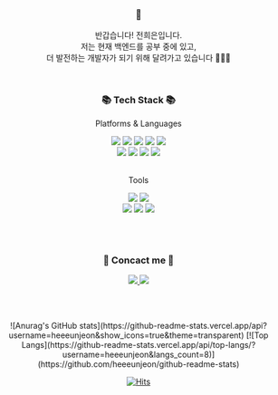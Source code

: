 <h3 align="center"> 🙌 </h3>
<p align="center">
  반갑습니다! 전희은입니다. <br>
  저는 현재 백엔드를 공부 중에 있고, <br>
  더 발전하는 개발자가 되기 위해 달려가고 있습니다 🏃🏻‍♀️
</p>

<br>

<h3 align="center">📚 Tech Stack 📚</h3>
<p align="center">Platforms & Languages</p>
<div align="center">
	<img src="https://img.shields.io/badge/Java-007396?style=flat&logo=Java&logoColor=white" />
	<img src="https://img.shields.io/badge/HTML5-E34F26?style=flat&logo=HTML5&logoColor=white" />
	<img src="https://img.shields.io/badge/CSS3-1572B6?style=flat&logo=CSS3&logoColor=white" />
	<img src="https://img.shields.io/badge/JavaScript-FFCA28?style=flat&logo=JavaScript&logoColor=white" />
	<img src="https://img.shields.io/badge/jQuery-0769AD?style=flat&logo=jQuery&logoColor=white" />
	<br>
	<img src="https://img.shields.io/badge/Spring-6DB33F?style=flat&logo=Spring&logoColor=white" />
	<img src="https://img.shields.io/badge/Bootstrap-7952B3?style=flat&logo=Bootstrap&logoColor=white" />
	<img src="https://img.shields.io/badge/Mybatis-000000?style=flat&logo=Fluentd&logoColor=white" />
	<img src="https://img.shields.io/badge/Oracle%20SQL-F80000?style=flat&logo=Oracle&logoColor=white" />

</div>

<br>

<div align=center>
	<p>Tools</p>
</div>
<div align=center>
	<img src="https://img.shields.io/badge/Eclipse%20IDE-2C2255?style=flat&logo=EclipseIDE&logoColor=white" />
	<img src="https://img.shields.io/badge/Visual%20Studio%20Code-007ACC?style=flat&logo=VisualStudioCode&logoColor=white" />
	<br>
	<img src="https://img.shields.io/badge/Tomcat-F8DC75?style=flat&logo=ApacheTomcat&logoColor=white" />
	<img src="https://img.shields.io/badge/AWS-232F3E?style=flat&logo=AmazonAWS&logoColor=white" />
	<img src="https://img.shields.io/badge/GitHub-181717?style=flat&logo=GitHub&logoColor=white" />
</div>

<br><br>

<h3 align="center">🐣 Concact me 🐣</h3>

<div align=center>
	<a href="https://ambitious-basin-4f1.notion.site/Heeeun-Coding-Note-9a4fb969fa9c459e901b682f881c3f0e">
		<img src="https://img.shields.io/badge/Notion-000000?style=flat&logo=Notion&logoColor=white" />
	</a>
	<a href="https://www.instagram.com/ee.film">
		<img src="https://img.shields.io/badge/Instagram-E4405F?style=flat&logo=Instagram&logoColor=white" />
	</a>
</div>

<br><br>

<div align=center>
![Anurag's GitHub stats](https://github-readme-stats.vercel.app/api?username=heeeunjeon&show_icons=true&theme=transparent)
[![Top Langs](https://github-readme-stats.vercel.app/api/top-langs/?username=heeeunjeon&langs_count=8)](https://github.com/heeeunjeon/github-readme-stats)

<br>

[![Hits](https://hits.seeyoufarm.com/api/count/incr/badge.svg?url=https%3A%2F%2Fgithub.com%2Fheeeunjeon&count_bg=%23BFD7EE&title_bg=%23707DF6&icon=&icon_color=%23E7E7E7&title=hits&edge_flat=true)](https://hits.seeyoufarm.com)
</div>
